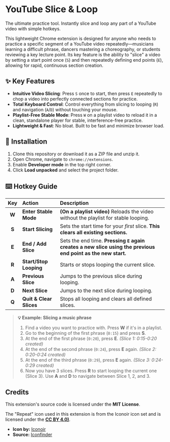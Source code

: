 # YouTube Slice & Loop

The ultimate practice tool. Instantly slice and loop any part of a YouTube video with simple hotkeys.

This lightweight Chrome extension is designed for anyone who needs to practice a specific segment of a YouTube video repeatedly—musicians learning a difficult phrase, dancers mastering a choreography, or students reviewing a key lecture point. Its key feature is the ability to "slice" a video by setting a start point once (`S`) and then repeatedly defining end points (`E`), allowing for rapid, continuous section creation.

## ✨ Key Features

* **Intuitive Video Slicing**: Press `S` once to start, then press `E` repeatedly to chop a video into perfectly connected sections for practice.
* **Total Keyboard Control**: Control everything from slicing to looping (`R`) and navigation (`A`/`D`) without touching your mouse.
* **Playlist-Free Stable Mode**: Press `W` on a playlist video to reload it in a clean, standalone player for stable, interference-free practice.
* **Lightweight & Fast**: No bloat. Built to be fast and minimize browser load.

## 🚀 Installation

1.  Clone this repository or download it as a ZIP file and unzip it.
2.  Open Chrome, navigate to `chrome://extensions`.
3.  Enable **Developer mode** in the top right corner.
4.  Click **Load unpacked** and select the project folder.

## ⌨️ Hotkey Guide

| Key | Action | Description |
| :---: | :--- | :--- |
| **W** | **Enter Stable Mode** | **(On a playlist video)** Reloads the video without the playlist for stable looping. |
| **S** | **Start Slicing** | Sets the start time for your *first* slice. **This clears all existing sections.** |
| **E** | **End / Add Slice** | Sets the end time. **Pressing `E` again creates a new slice using the previous end point as the new start.** |
| **R** | **Start/Stop Looping** | Starts or stops looping the current slice. |
| **A** | **Previous Slice** | Jumps to the previous slice during looping. |
| **D** | **Next Slice** | Jumps to the next slice during looping. |
| **Q** | **Quit & Clear Slices** | Stops all looping and clears all defined slices. |

> **💡 Example: Slicing a music phrase**
>
> 1.  Find a video you want to practice with. Press **W** if it's in a playlist.
> 2.  Go to the beginning of the first phrase (`0:15`) and press **S**.
> 3.  At the end of the first phrase (`0:20`), press **E**. _(Slice 1: 0:15-0:20 created)_
> 4.  At the end of the second phrase (`0:24`), press **E** again. _(Slice 2: 0:20-0:24 created)_
> 5.  At the end of the third phrase (`0:29`), press **E** again. _(Slice 3: 0:24-0:29 created)_
> 6.  Now you have 3 slices. Press **R** to start looping the current one (Slice 3). Use **A** and **D** to navigate between Slice 1, 2, and 3.

## Credits

This extension's source code is licensed under the **MIT License**.

The "Repeat" icon used in this extension is from the Iconoir icon set and is licensed under the **[CC BY 4.0)](https://iconoir.com/license)**.

- **Icon by:** [Iconoir](https://iconoir.com/)
- **Source:** [Iconfinder](https://www.iconfinder.com/icons/12539340/repeat_arrows_re_direction_sign_repeat_sign_icon)
